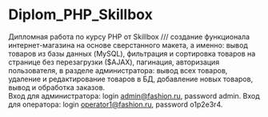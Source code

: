 # Diplom_PHP_Skillbox
Дипломная работа по курсу PHP от Skillbox ///
 создание функционала интернет-магазина на основе сверстанного макета, а именно: вывод товаров из базы данных (MySQL), фильтрация и сортировка товаров на странице без перезагрузки ($AJAX), пагинация, авторизация пользователя, в разделе администратора: вывод всех товаров, удаление и редактирование товаров в БД, добавление новых товаров, вывод и обработка заказов.  
 Вход для администратора: login admin@fashion.ru, password admin. Вход для оператора: login operator1@fashion.ru, password o1p2e3r4. 
